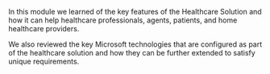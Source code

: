 In this module we learned of the key features of the Healthcare Solution and how it can help healthcare professionals, agents, patients, and home healthcare providers.

We also reviewed the key Microsoft technologies that are configured as part of the healthcare solution and how they can be further extended to satisfy unique requirements.

